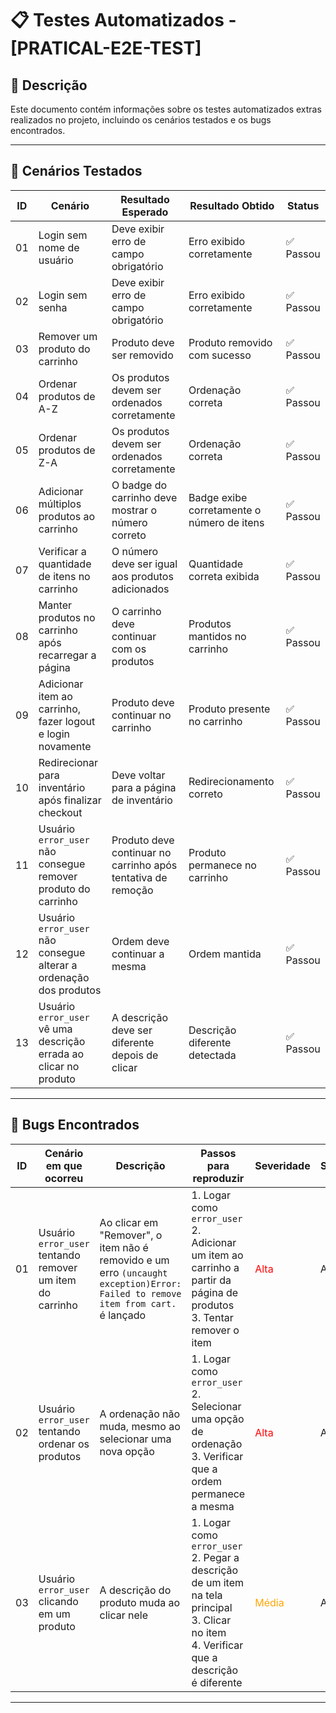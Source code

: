 # 📋 Testes Automatizados - [PRATICAL-E2E-TEST]

## 📝 Descrição

Este documento contém informações sobre os testes automatizados extras realizados no projeto, incluindo os cenários testados e os bugs encontrados.

---

## 🧪 Cenários Testados

| ID  | Cenário | Resultado Esperado | Resultado Obtido | Status |
|-----|---------|-------------------|------------------|--------|
| 01  | Login sem nome de usuário | Deve exibir erro de campo obrigatório | Erro exibido corretamente | ✅ Passou |
| 02  | Login sem senha | Deve exibir erro de campo obrigatório | Erro exibido corretamente | ✅ Passou |
| 03  | Remover um produto do carrinho | Produto deve ser removido | Produto removido com sucesso | ✅ Passou |
| 04  | Ordenar produtos de A-Z | Os produtos devem ser ordenados corretamente | Ordenação correta | ✅ Passou |
| 05  | Ordenar produtos de Z-A | Os produtos devem ser ordenados corretamente | Ordenação correta | ✅ Passou |
| 06  | Adicionar múltiplos produtos ao carrinho | O badge do carrinho deve mostrar o número correto | Badge exibe corretamente o número de itens | ✅ Passou |
| 07  | Verificar a quantidade de itens no carrinho | O número deve ser igual aos produtos adicionados | Quantidade correta exibida | ✅ Passou |
| 08  | Manter produtos no carrinho após recarregar a página | O carrinho deve continuar com os produtos | Produtos mantidos no carrinho | ✅ Passou |
| 09  | Adicionar item ao carrinho, fazer logout e login novamente | Produto deve continuar no carrinho | Produto presente no carrinho | ✅ Passou |
| 10  | Redirecionar para inventário após finalizar checkout | Deve voltar para a página de inventário | Redirecionamento correto | ✅ Passou |
| 11  | Usuário `error_user` não consegue remover produto do carrinho | Produto deve continuar no carrinho após tentativa de remoção | Produto permanece no carrinho | ✅ Passou |
| 12  | Usuário `error_user` não consegue alterar a ordenação dos produtos | Ordem deve continuar a mesma | Ordem mantida | ✅ Passou |
| 13  | Usuário `error_user` vê uma descrição errada ao clicar no produto | A descrição deve ser diferente depois de clicar | Descrição diferente detectada | ✅ Passou |

---

## 🐞 Bugs Encontrados

| ID  | Cenário em que ocorreu | Descrição | Passos para reproduzir | Severidade | Status |
|-----|--------------------------|------------|---------------------|------------|--------|
| 01  | Usuário `error_user` tentando remover um item do carrinho | Ao clicar em "Remover", o item não é removido e um erro `(uncaught exception)Error: Failed to remove item from cart.` é lançado | 1. Logar como `error_user` <br> 2. Adicionar um item ao carrinho a partir da página de produtos <br> 3. Tentar remover o item | <span style="color:red">Alta</span> | Aberto |
| 02  | Usuário `error_user` tentando ordenar os produtos | A ordenação não muda, mesmo ao selecionar uma nova opção | 1. Logar como `error_user` <br> 2. Selecionar uma opção de ordenação <br> 3. Verificar que a ordem permanece a mesma | <span style="color:red">Alta</span> | Aberto |
| 03  | Usuário `error_user` clicando em um produto | A descrição do produto muda ao clicar nele | 1. Logar como `error_user` <br> 2. Pegar a descrição de um item na tela principal <br> 3. Clicar no item <br> 4. Verificar que a descrição é diferente | <span style="color:orange">Média</span> | Aberto |

---
